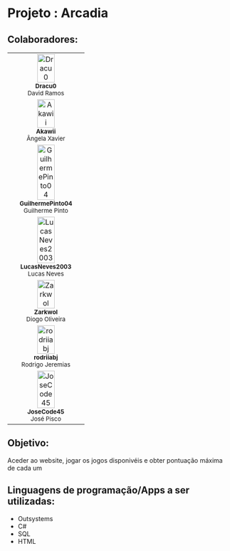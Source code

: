# Projeto : Arcadia

## Colaboradores:

<table border="0" cellpadding="0" cellspacing="0" width="100%" id="wrappertable" style="table-layout:fixed;">
    <tr>
        <td style="display:block;" align="center" valign="top" id="wrappercell">
            <a href="https://github.com/Dracu0">
                <img src="https://github.com/Dracu0.png" style="width:50%; height:auto;" alt="Dracu0"></img>
                <br />
            </a>
            <sub>
                <b>Dracu0</b>
            </sub>
            <br>
                <sub>David Ramos</sub>
            </br>
        </td>
        <td style="display:block;" align="center" valign="top" id="wrappercell">
            <a href="https://github.com/Akawii">
                <img src="https://github.com/Akawii.png" style="width:50%; height:auto;" alt="Akawii"></img>
                <br />
            </a>
            <sub>
                <b>Akawii</b>
            </sub>
            <br>
                <sub>Ângela Xavier</sub>
            </br>
        </td>
        <td style="display:block;" align="center" valign="top" id="wrappercell">
            <a href="https://github.com/GuilhermePinto04">
                <img src="https://github.com/GuilhermePinto04.png" style="width:50%; height:auto;" alt="GuilhermePinto04"></img>
                <br />
            </a>
            <sub>
                <b>GuilhermePinto04</b>
            </sub>
            <br>
                <sub>Guilherme Pinto</sub>
            </br>
        </td>
        <td style="display:block;" align="center" valign="top" id="wrappercell">
            <a href="https://github.com/LucasNeves2003">
                <img src="https://github.com/LucasNeves2003.png" style="width:50%; height:auto;" alt="LucasNeves2003"></img>
                <br />
            </a>
            <sub>
                <b>LucasNeves2003</b>
            </sub>
            <br>
                <sub>Lucas Neves</sub>
            </br>
        </td>
    </tr>
    <tr>
        <td style="display:block;" align="center" valign="top" id="wrappercell">
            <a href="https://github.com/Zarkwol">
                <img src="https://github.com/Zarkwol.png" style="width:50%; height:auto;" alt="Zarkwol"></img>
                <br />
            </a>
            <sub>
                <b>Zarkwol</b>
            </sub>
            <br>
                <sub>Diogo Oliveira</sub>
            </br>
        </td>
        <td style="display:block;" align="center" valign="top" id="wrappercell">
            <a href="https://github.com/rodriiabj">
                <img src="https://github.com/rodriiabj.png" style="width:50%; height:auto;" alt="rodriiabj"></img>
                <br />
            </a>
            <sub>
                <b>rodriiabj</b>
            </sub>
            <br>
                <sub>Rodrigo Jeremias</sub>
            </br>
        </td>
        <td style="display:block;" align="center" valign="top" id="wrappercell">
            <a href="https://github.com/JoseCode45">
                <img src="https://github.com/JoseCode45.png" style="width:50%; height:auto;" alt="JoseCode45"></img>
                <br />
            </a>
            <sub>
                <b>JoseCode45</b>
            </sub>
            <br>
                <sub>José Pisco</sub>
            </br>
        </td>
    </tr>
</table>

## Objetivo: 
Aceder ao website, jogar os jogos disponivéis e obter pontuação máxima de cada um 

## Linguagens de programação/Apps a ser utilizadas:
 - Outsystems
 - C#
 - SQL
 - HTML
